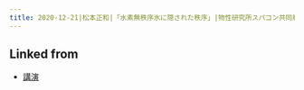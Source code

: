 ```yaml
---
title: 2020-12-21|松本正和|「水素無秩序氷に隠された秩序」|物性研究所スパコン共同利用・CCMS合同研究会「計算物質科学の新展開2020」|#2020-12-21
---
```



## Linked from

* [講演](/講演)


